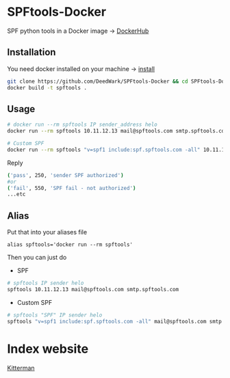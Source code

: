 # SPFtools-Docker

SPF python tools in a Docker image -> [DockerHub](https://hub.docker.com/repository/docker/deedwark/spftools)
## Installation

You need docker installed on your machine -> [install](https://docs.docker.com/get-docker/)

```bash
git clone https://github.com/DeedWark/SPFtools-Docker && cd SPFtools-Docker
docker build -t spftools .
```

## Usage

```bash
# docker run --rm spftools IP sender_address helo
docker run --rm spftools 10.11.12.13 mail@spftools.com smtp.spftools.com

# Custom SPF
docker run --rm spftools "v=spf1 include:spf.spftools.com -all" 10.11.12.13 mail@spftools.com smtp.spftools.com
```
Reply
```bash
('pass', 250, 'sender SPF authorized')
#or
('fail', 550, 'SPF fail - not authorized')
...etc
```
## Alias
Put that into your aliases file
```
alias spftools='docker run --rm spftools'
```

Then you can just do

- SPF
```bash
# spftools IP sender helo
spftools 10.11.12.13 mail@spftools.com smtp.spftools.com
```
- Custom SPF
```bash
# spftools "SPF" IP sender helo
spftools "v=spf1 include:spf.spftools.com -all" mail@spftools.com smtp.spftools.com
```

# Index website
[Kitterman](https://www.kitterman.com/spf/validate.html)
